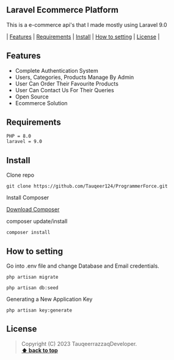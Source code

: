 ## Laravel Ecommerce Platform

This is a e-commerce api's that I made mostly using Laravel 9.0

| [Features][] | [Requirements][] | [Install][] | [How to setting][] | [License][] |

## Features

- Complete Authentication System
- Users, Categories, Products Manage By Admin
- User Can Order Their Favourite Products
- User Can Contact Us For Their Queries
- Open Source
- Ecommerce Solution

## Requirements

    PHP = 8.0
    laravel = 9.0

## Install

Clone repo

```
git clone https://github.com/Tauqeer124/ProgrammerForce.git
```

Install Composer

[Download Composer](https://getcomposer.org/download/)

composer update/install

```
composer install
```

## How to setting

Go into .env file and change Database and Email credentials.

```
php artisan migrate
```

```
php artisan db:seed
```

Generating a New Application Key

```
php artisan key:generate
```

## License

> Copyright (C) 2023 TauqeerrazzaqDeveloper.  
> **[⬆ back to top](#laravel-ecommerce-platform)**

[features]: #features
[requirements]: #requirements
[install]: #install
[how to setting]: #how-to-setting
[license]: #license
